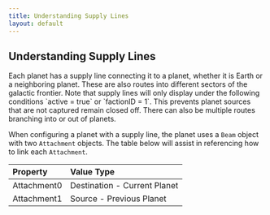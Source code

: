 ```yaml
---
title: Understanding Supply Lines
layout: default
---
```


<h2>Understanding Supply Lines</h2>
Each planet has a supply line connecting it to a planet, whether it is Earth or a neighboring planet. These are also routes into different sectors of the galactic frontier. Note that supply lines will only display under the following conditions `active = true` or `factionID = 1`. This prevents planet sources that are not captured remain closed off. There can also be multiple routes branching into or out of planets.

When configuring a planet with a supply line, the planet uses a `Beam` object with two `Attachment` objects. The table below will assist in referencing how to link each `Attachment`.

| Property     | Value Type |
|:---------------|:-----------|
| Attachment0 | Destination - Current Planet |
| Attachment1 | Source - Previous Planet |
